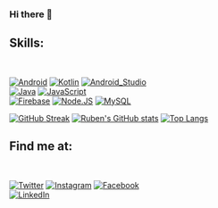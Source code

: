 ### Hi there 👋

## Skills:
</br>

[![Android](https://img.shields.io/badge/Android-3DDC84?style=for-the-badge&logo=android&logoColor=white&labelColor=101010)]()
[![Kotlin](https://img.shields.io/badge/Kotlin-0095D5?style=for-the-badge&logo=kotlin&logoColor=white&labelColor=101010)]()
[![Android_Studio](https://img.shields.io/badge/Android_Studio-3DDC84?style=for-the-badge&logo=android-studio&logoColor=white&labelColor=101010)]()
</br>
[![Java](https://img.shields.io/badge/Java-007396?style=for-the-badge&logo=java&logoColor=white&labelColor=101010)]()
[![JavaScript](https://img.shields.io/badge/JavaScript-F7DF1E?style=for-the-badge&logo=javascript&logoColor=white&labelColor=101010)]()
</br>
[![Firebase](https://img.shields.io/badge/Firebase-FFCA28?style=for-the-badge&logo=firebase&logoColor=white&labelColor=101010)]()
[![Node.JS](https://img.shields.io/badge/Node.JS-339933?style=for-the-badge&logo=node.js&logoColor=white&labelColor=101010)]()
[![MySQL](https://img.shields.io/badge/MySQL-4479A1?style=for-the-badge&logo=mysql&logoColor=white&labelColor=101010)]()
</br>

[![GitHub Streak](https://streak-stats.demolab.com?user=RubenJTL&theme=discord-old-blurple&hide_border=true&date_format=M%20j%5B%2C%20Y%5D&mode=weekly&background=45%2C4773B8BB%2C171C22)](https://git.io/streak-stats)
[![Ruben's GitHub stats](https://github-readme-stats.vercel.app/api?username=RubenJTL&count_private=true&show_icons=true&theme=discord_old_blurple&hide_border=true&bg_color=45,2C446D,171C22)](https://github.com/anuraghazra/github-readme-stats)
[![Top Langs](https://github-readme-stats.vercel.app/api/top-langs/?username=RubenJTL&count_private=true&langs_count=8&layout=compact&theme=discord_old_blurple&hide_border=true&bg_color=45,2C446D,171C22)](https://github.com/anuraghazra/github-readme-stats)

## Find me at:

</br>

[![Twitter](https://img.shields.io/badge/Twitter-@ruben-1DA1F2?style=for-the-badge&logo=twitter&logoColor=white&labelColor=101010)](https://twitter.com/ruben_torres03)
[![Instagram](https://img.shields.io/badge/Instagram-@ruben-E4405F?style=for-the-badge&logo=instagram&logoColor=white&labelColor=101010)](https://www.instagram.com/rubenjtl15)
[![Facebook](https://img.shields.io/badge/Facebook-@ruben-1877F2?style=for-the-badge&logo=facebook&logoColor=white&labelColor=101010)](https://www.facebook.com/jesus.torres.12979)
</br>
[![LinkedIn](https://img.shields.io/badge/LinkedIn-Ruben-0077B5?style=for-the-badge&logo=linkedin&logoColor=white&labelColor=101010)](https://www.linkedin.com/in/ruben-torres-lima-710a88193)


<!--
**RubenJTL/RubenJTL** is a ✨ _special_ ✨ repository because its `README.md` (this file) appears on your GitHub profile.

Here are some ideas to get you started:

- 🔭 I’m currently working on ...
- 🌱 I’m currently learning ...
- 👯 I’m looking to collaborate on ...
- 🤔 I’m looking for help with ...
- 💬 Ask me about ...
- 📫 How to reach me: ...
- 😄 Pronouns: ...
- ⚡ Fun fact: ...
-->
